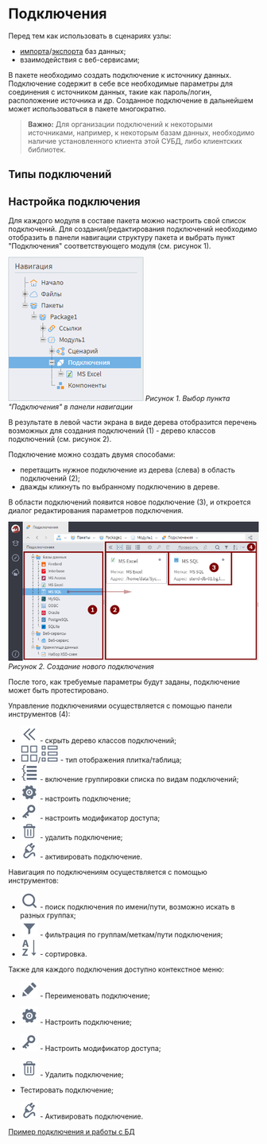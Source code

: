 # Подключения

Перед тем как использовать в сценариях узлы:

* [импорта](../import/database.md)/[экспорта](../export/database.md) баз данных;
* взаимодействия с веб-сервисами;

В пакете необходимо создать подключение к источнику данных. Подключение содержит в себе все необходимые параметры для соединения с источником данных, такие как пароль/логин, расположение источника и др.
Созданное подключение в дальнейшем может использоваться в пакете многократно.

> **Важно:** Для организации подключений к некоторыми источниками, например, к некоторым базам данных, необходимо наличие установленного клиента этой СУБД, либо клиентских библиотек.

## Типы подключений

## Настройка подключения

Для каждого модуля в составе пакета можно настроить свой список подключений. Для создания/редактирования подключений необходимо отобразить в панели навигации структуру пакета и выбрать пункт "Подключения" соответствующего модуля (см. рисунок 1).

![](../../media/app/integration/connections/scr-3.png)
*Рисунок 1. Выбор пункта "Подключения" в панели навигации*

В результате в левой части экрана в виде дерева отобразится перечень возможных для создания подключений (1) - дерево классов подключений (см. рисунок 2).

Подключение можно создать двумя способами:

* перетащить нужное подключение из дерева (слева) в область подключений (2);
* дважды кликнуть по выбранному подключению в дереве.

В области подключений появится новое подключение (3), и откроется диалог редактирования параметров подключения.

![](../../media/app/integration/connections/create-connections-1.png)
*Рисунок 2. Создание нового подключения*

После того, как требуемые параметры будут заданы, подключение может быть протестировано.

Управление подключениями осуществляется с помощью панели инструментов (4):

* ![](../../media/app/icons/toolbar-18/toolbar-18-107.svg) - скрыть дерево классов подключений;
* ![](../../media/app/icons/toolbar-18/toolbar-18-42.svg)/![](../../media/app/icons/toolbar-18/toolbar-18-43.svg)  - тип отображения плитка/таблица;
* ![](../../media/app/icons/toolbar-18/toolbar-181.svg) - включение группировки списка по видам подключений;
* ![](../../media/app/icons/toolbar-18/toolbar-18-1.svg) - настроить подключение;
* ![](../../media/app/icons/toolbar-18/toolbar-18-136.svg) - настроить модификатор доступа;
* ![](../../media/app/icons/toolbar-18/toolbar-18-8.svg) - удалить подключение;
* ![](../../media/app/icons/toolbar-18/toolbar-18-131.svg) - активировать подключение.

Навигация по подключениям осуществляется с помощью инструментов:

* ![](../../media/app/icons/toolbar-18/toolbar-18-33.svg) - поиск подключения по имени/пути, возможно искать в разных группах;
* ![](../../media/app/icons/toolbar-18/toolbar-18-117.svg) - фильтрация по группам/меткам/пути подключения;
* ![](../../media/app/icons/toolbar-18/toolbar-18-116.svg) - сортировка.

Также для каждого подключения доступно контекстное меню:

* ![](../../media/app/icons/toolbar-18/toolbar-18-28.svg) - Переименовать подключение;
* ![](../../media/app/icons/toolbar-18/toolbar-18-1.svg) - Настроить подключение;
* ![](../../media/app/icons/toolbar-18/toolbar-18-136.svg) - Настроить модификатор доступа;
* ![](../../media/app/icons/toolbar-18/toolbar-18-8.svg) - Удалить подключение;

* Тестировать подключение;

* ![](../../media/app/icons/toolbar-18/toolbar-18-131.svg) - Активировать подключение.

[Пример подключения и работы с БД](../../quick-start/database.md)
